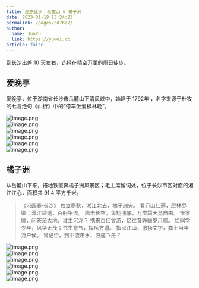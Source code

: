 ```yaml
---
title: 差旅徒步：岳麓山 & 橘子洲
date: 2023-01-19 13:24:23
permalink: /pages/cd76a7/
author: 
  name: JunYu
  link: https://yuwei.cc
article: false
---
```

到长沙出差 10 天左右，选择在晴空万里的周日徒步。
## 爱晚亭
爱晚亭，位于湖南省长沙市岳麓山下清风峡中，始建于 1792年 ，名字来源于杜牧的七言绝句《山行》中的“停车坐爱枫林晚”。

![image.png](https://f.pz.al/pzal/2023/01/19/1eab7076d80e5.jpg)  
![image.png](https://f.pz.al/pzal/2023/01/19/e44524e31658f.jpg)  
![image.png](https://f.pz.al/pzal/2023/01/19/3e96b53bc75fd.jpg)  
![image.png](https://f.pz.al/pzal/2023/01/19/5dcc7119316af.jpg)  
![image.png](https://f.pz.al/pzal/2023/01/19/2691eab8f5c21.jpg)  
![image.png](https://f.pz.al/pzal/2023/01/19/fcfd0368837df.jpg)
## 橘子洲
从岳麓山下来，搭地铁直奔橘子洲风景区；毛主席留词处，位于长沙市区对面的湘江江心，面积共 91.4 平方千米。
> 《沁园春·长沙》
独立寒秋，湘江北去，橘子洲头。
看万山红遍，层林尽染；漫江碧透，百舸争流。
鹰击长空，鱼翔浅底，万类霜天竞自由。
怅寥廓，问苍茫大地，谁主沉浮？
携来百侣曾游，忆往昔峥嵘岁月稠。
恰同学少年，风华正茂；书生意气，挥斥方遒。
指点江山，激扬文字，粪土当年万户侯。
曾记否，到中流击水，浪遏飞舟？

![image.png](https://f.pz.al/pzal/2023/01/19/a864d43157e9b.png)  
![image.png](https://f.pz.al/pzal/2023/01/19/1cb7356b9e2d8.jpg)  
![image.png](https://f.pz.al/pzal/2023/01/19/5caa17dd5cbdd.jpg)  
![image.png](https://f.pz.al/pzal/2023/01/19/9e6d177036ab1.png)  
![image.png](https://f.pz.al/pzal/2023/01/19/8512fe1a93f6c.png)  
![image.png](https://f.pz.al/pzal/2023/01/19/55b2e299da523.png)
